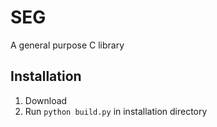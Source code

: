 # SEG
A general purpose C library
## Installation
1. Download
3. Run `python build.py` in installation directory
